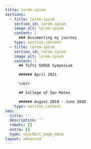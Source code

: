 ```yaml
---
title: lorem-ipsum
sections:
  - title: lorem-ipsum
    section_id: lorem-ipsum
    image_alt: lorem-ipsum
    content: |
      ### Documenting my journey
    type: section_content
  - title: lorem-ipsum
    section_id: lorem-ipsum
    image_alt: lorem-ipsum
    content: |
      ## Tufts SURGE Symposium

      ###### April 2021

      \<br>

      ## College of San Mateo

      ###### August 2019 - June 2020
    type: section_content
seo:
  title: ''
  description: ''
  robots: []
  extra: []
  type: stackbit_page_meta
layout: advanced
---
```

